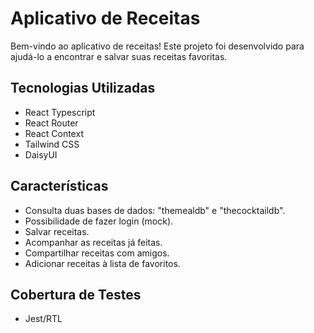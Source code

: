 # Aplicativo de Receitas

Bem-vindo ao aplicativo de receitas! Este projeto foi desenvolvido para ajudá-lo a encontrar e salvar suas receitas favoritas.

## Tecnologias Utilizadas

- React Typescript
- React Router
- React Context
- Tailwind CSS
- DaisyUI

## Características

- Consulta duas bases de dados: "themealdb" e "thecocktaildb".
- Possibilidade de fazer login (mock).
- Salvar receitas.
- Acompanhar as receitas já feitas.
- Compartilhar receitas com amigos.
- Adicionar receitas à lista de favoritos.

## Cobertura de Testes

- Jest/RTL
